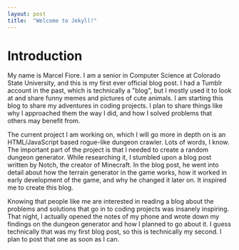 ```yaml
---
layout: post
title:  "Welcome to Jekyll!"
---
```


# Introduction

My name is Marcel Fiore. I am a senior in Computer Science at Colorado State University, and this is my first ever official blog post. I had a Tumblr account in the past, which is technically a "blog", but I mostly used it to look at and share funny memes and pictures of cute animals. I am starting this blog to share my adventures in coding projects. I plan to share things like why I approached them the way I did, and how I solved problems that others may benefit from.

The current project I am working on, which I will go more in depth on is an HTML/JavaScript based rogue-like dungeon crawler. Lots of words, I know. The important part of the project is that I needed to create a random dungeon generator. While researching it, I stumbled upon a blog post written by Notch, the creator of Minecraft. In the blog post, he went into detail about how the terrain generator in the game works, how it worked in early development of the game, and why he changed it later on. It inspired me to create this blog.

Knowing that people like me are interested in reading a blog about the problems and solutions that go in to coding projects was insanely inspiring. That night, I actually opened the notes of my phone and wrote down my findings on the dungeon generator and how I planned to go about it. I guess technically that was my first blog post, so this is technically my second. I plan to post that one as soon as I can.
